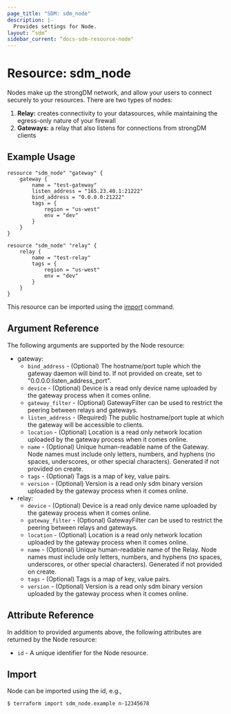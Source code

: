 ```yaml
---
page_title: "SDM: sdm_node"
description: |-
  Provides settings for Node.
layout: “sdm”
sidebar_current: “docs-sdm-resource-node"
---
```

# Resource: sdm_node

Nodes make up the strongDM network, and allow your users to connect securely to your resources.
 There are two types of nodes:
 1. **Relay:** creates connectivity to your datasources, while maintaining the egress-only nature of your firewall
 1. **Gateways:** a relay that also listens for connections from strongDM clients
## Example Usage

```hcl
resource "sdm_node" "gateway" {
    gateway {
        name = "test-gateway"
        listen_address = "165.23.40.1:21222"
        bind_address = "0.0.0.0:21222"
        tags = {
            region = "us-west"
            env = "dev"
        }    
    }
}

resource "sdm_node" "relay" {
    relay {
        name = "test-relay"
        tags = {
            region = "us-west"
            env = "dev"
        }    
    }
}
```
This resource can be imported using the [import](https://www.terraform.io/docs/cli/commands/import.html) command.

## Argument Reference
The following arguments are supported by the Node resource:
* gateway:
	* `bind_address` - (Optional) The hostname/port tuple which the gateway daemon will bind to. If not provided on create, set to "0.0.0.0:listen_address_port".
	* `device` - (Optional) Device is a read only device name uploaded by the gateway process when  it comes online.
	* `gateway_filter` - (Optional) GatewayFilter can be used to restrict the peering between relays and gateways.
	* `listen_address` - (Required) The public hostname/port tuple at which the gateway will be accessible to clients.
	* `location` - (Optional) Location is a read only network location uploaded by the gateway process when it comes online.
	* `name` - (Optional) Unique human-readable name of the Gateway. Node names must include only letters, numbers, and hyphens (no spaces, underscores, or other special characters). Generated if not provided on create.
	* `tags` - (Optional) Tags is a map of key, value pairs.
	* `version` - (Optional) Version is a read only sdm binary version uploaded by the gateway process when it comes online.
* relay:
	* `device` - (Optional) Device is a read only device name uploaded by the gateway process when  it comes online.
	* `gateway_filter` - (Optional) GatewayFilter can be used to restrict the peering between relays and gateways.
	* `location` - (Optional) Location is a read only network location uploaded by the gateway process when it comes online.
	* `name` - (Optional) Unique human-readable name of the Relay. Node names must include only letters, numbers, and hyphens (no spaces, underscores, or other special characters). Generated if not provided on create.
	* `tags` - (Optional) Tags is a map of key, value pairs.
	* `version` - (Optional) Version is a read only sdm binary version uploaded by the gateway process when it comes online.
## Attribute Reference
In addition to provided arguments above, the following attributes are returned by the Node resource:
* `id` - A unique identifier for the Node resource.
## Import
Node can be imported using the id, e.g.,

```
$ terraform import sdm_node.example n-12345678
```
